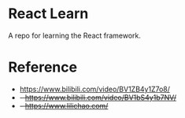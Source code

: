 # **React Learn**

A repo for learning the React framework.



# **Reference**

-   https://www.bilibili.com/video/BV1ZB4y1Z7o8/
-   ~~-   https://www.bilibili.com/video/BV1bS4y1b7NV/~~
-   ~~-   https://www.lilichao.com/~~

